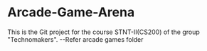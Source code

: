 # Arcade-Game-Arena
This is the Git project for the course STNT-II(CS200) of the group "Technomakers".
--Refer arcade games folder
